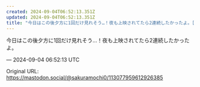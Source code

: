 ```yaml
---
created: 2024-09-04T06:52:13.351Z
updated: 2024-09-04T06:52:13.351Z
title: "今日はこの後夕方に1回だけ見れそう…！夜も上映されてたら2連続したかったよ。[...]"
---
```


<p>今日はこの後夕方に1回だけ見れそう…！夜も上映されてたら2連続したかったよ。</p>

&mdash; 2024-09-04 06:52:13 UTC

Original URL: https://mastodon.social/@sakuramochi0/113077959612926385
